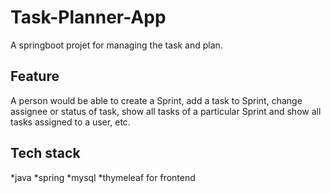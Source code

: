 # Task-Planner-App
A springboot projet for managing the task and plan.

## Feature
A person would be able to create a Sprint, add a task to Sprint, change assignee or
status of task, show all tasks of a particular Sprint and show all tasks assigned to a user,
etc.

## Tech stack 
*java
*spring
*mysql
*thymeleaf for frontend




